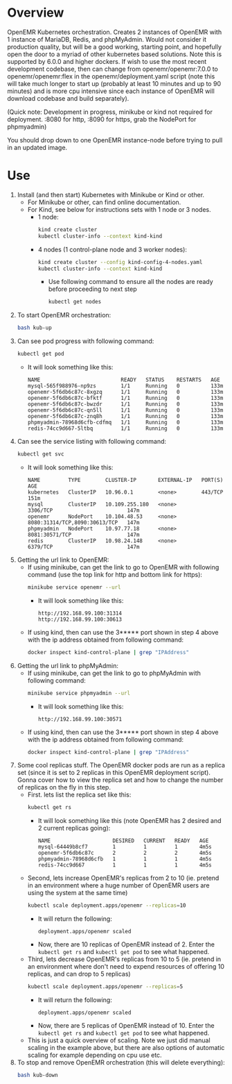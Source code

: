 # Overview
OpenEMR Kubernetes orchestration. Creates 2 instances of OpenEMR with 1 instance of MariaDB, Redis, and phpMyAdmin. Would not consider it production quality, but will be a good working, starting point, and hopefully open the door to a myriad of other kubernetes based solutions. Note this is supported by 6.0.0 and higher dockers. If wish to use the most recent development codebase, then can change from openemr/openemr:7.0.0 to openemr/openemr:flex in the openemr/deployment.yaml script (note this will take much longer to start up (probably at least 10 minutes and up to 90 minutes) and is more cpu intensive since each instance of OpenEMR will download codebase and build separately).
 
(Quick note: Development in progress, minikube or kind not required for deployment. :8080 for http, :8090 for https, grab the NodePort for phpmyadmin)

You should drop down to one OpenEMR instance-node before trying to pull in an updated image.

# Use
1. Install (and then start) Kubernetes with Minikube or Kind or other.
    - For Minikube or other, can find online documentation.
    - For Kind, see below for instructions sets with 1 node or 3 nodes.
        - 1 node:
            ```bash
            kind create cluster
            kubectl cluster-info --context kind-kind
            ```
        - 4 nodes (1 control-plane node and 3 worker nodes):
            ```bash
            kind create cluster --config kind-config-4-nodes.yaml
            kubectl cluster-info --context kind-kind
            ```
            - Use following command to ensure all the nodes are ready before proceeding to next step
                ```bash
                kubectl get nodes
                ```
2. To start OpenEMR orchestration:
    ```bash
    bash kub-up
    ```
3. Can see pod progress with following command:
    ```bash
    kubectl get pod
    ```
      - It will look something like this:
          ```console
          NAME                          READY   STATUS    RESTARTS   AGE
          mysql-565f988976-np9zs        1/1     Running   0          133m
          openemr-5f6db6c87c-8xgzq      1/1     Running   0          133m
          openemr-5f6db6c87c-bfktf      1/1     Running   0          133m
          openemr-5f6db6c87c-bwzdr      1/1     Running   0          133m
          openemr-5f6db6c87c-qn5ll      1/1     Running   0          133m
          openemr-5f6db6c87c-znq8h      1/1     Running   0          133m
          phpmyadmin-78968d6cfb-cdfmq   1/1     Running   0          133m
          redis-74cc9d667-5ltbq         1/1     Running   0          133m
          ```
4. Can see the service listing with following command:
    ```bash
    kubectl get svc
    ```
      - It will look something like this:
          ```console
          NAME         TYPE        CLUSTER-IP       EXTERNAL-IP   PORT(S)                         AGE
          kubernetes   ClusterIP   10.96.0.1        <none>        443/TCP                         151m
          mysql        ClusterIP   10.109.255.180   <none>        3306/TCP                        147m
          openemr      NodePort    10.104.48.53     <none>        8080:31314/TCP,8090:30613/TCP   147m
          phpmyadmin   NodePort    10.97.77.18      <none>        8081:30571/TCP                  147m
          redis        ClusterIP   10.98.24.148     <none>        6379/TCP                        147m
          ```
5. Getting the url link to OpenEMR:
    - If using minikube, can get the link to go to OpenEMR with following command (use the top link for http and bottom link for https):
        ```bash
        minikube service openemr --url
        ```
        - It will look something like this:
            ```console
            http://192.168.99.100:31314
            http://192.168.99.100:30613
            ```
    - If using kind, then can use the 3***** port shown in step 4 above with the ip address obtained from following command:
        ```bash
        docker inspect kind-control-plane | grep "IPAddress"
        ```
6. Getting the url link to phpMyAdmin:
    - If using minikube, can get the link to go to phpMyAdmin with following command:
        ```bash
        minikube service phpmyadmin --url
        ```
        - It will look something like this:
            ```console
            http://192.168.99.100:30571
            ```
    - If using kind, then can use the 3***** port shown in step 4 above with the ip address obtained from following command:
        ```bash
        docker inspect kind-control-plane | grep "IPAddress"
        ```
7. Some cool replicas stuff. The OpenEMR docker pods are run as a replica set (since it is set to 2 replicas in this OpenEMR deployment script). Gonna cover how to view the replica set and how to change the number of replicas on the fly in this step.
    - First. lets list the replica set like this:
        ```bash
        kubectl get rs
        ```
        - It will look something like this (note OpenEMR has 2 desired and 2 current replicas going):
            ```console
            NAME                    DESIRED   CURRENT   READY   AGE
            mysql-64449b8cf7        1         1         1       4m5s
            openemr-5f6db6c87c      2         2         2       4m5s
            phpmyadmin-78968d6cfb   1         1         1       4m5s
            redis-74cc9d667         1         1         1       4m5s
            ```
    - Second, lets increase OpenEMR's replicas from 2 to 10 (ie. pretend in an environment where a huge number of OpenEMR users are using the system at the same time)
        ```bash
        kubectl scale deployment.apps/openemr --replicas=10
        ```
        - It will return the following:
            ```console
            deployment.apps/openemr scaled
            ```
        - Now, there are 10 replicas of OpenEMR instead of 2. Enter the `kubectl get rs` and `kubectl get pod` to see what happened.
    - Third, lets decrease OpenEMR's replicas from 10 to 5 (ie. pretend in an environment where don't need to expend resources of offering 10 replicas, and can drop to 5 replicas)
        ```bash
        kubectl scale deployment.apps/openemr --replicas=5
        ```
        - It will return the following:
            ```console
            deployment.apps/openemr scaled
            ```
        - Now, there are 5 replicas of OpenEMR instead of 10. Enter the `kubectl get rs` and `kubectl get pod` to see what happened.
    - This is just a quick overview of scaling. Note we just did manual scaling in the example above, but there are also options of automatic scaling for example depending on cpu use etc.
8. To stop and remove OpenEMR orchestration (this will delete everything):
    ```bash
    bash kub-down
    ```
